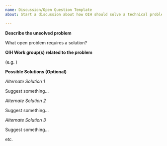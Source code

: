 ```yaml
---
name: Discussion/Open Question Template
about: Start a discussion about how OIH should solve a technical problem

---
```


**Describe the unsolved problem**

What open problem requires a solution?

**OIH Work group(s) related to the problem**

(e.g. )

**Possible Solutions (Optional)**

*Alternate Solution 1*

Suggest something...

*Alternate Solution 2*

Suggest something...

*Alternate Solution 3*

Suggest something...

etc.